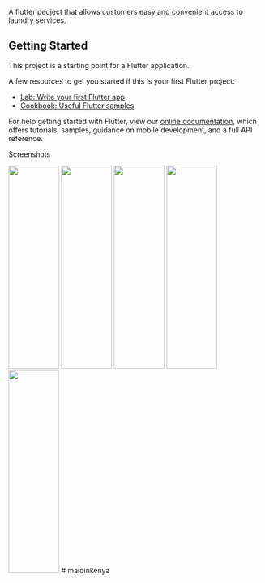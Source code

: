 
A flutter peoject that allows customers easy and convenient access to laundry services.

## Getting Started

This project is a starting point for a Flutter application.

A few resources to get you started if this is your first Flutter project:

- [Lab: Write your first Flutter app](https://flutter.dev/docs/get-started/codelab)
- [Cookbook: Useful Flutter samples](https://flutter.dev/docs/cookbook)

For help getting started with Flutter, view our
[online documentation](https://flutter.dev/docs), which offers tutorials,
samples, guidance on mobile development, and a full API reference.

Screenshots

<img src="https://user-images.githubusercontent.com/33893807/169170020-80ac2532-78f0-42d2-aa16-00ea165f9b9e.jpg" height="400" width="100">


<img src="https://user-images.githubusercontent.com/33893807/169170045-19481dbe-2728-40b0-8bac-2cc08174d747.jpg" height="400" width="100">

<img src="https://user-images.githubusercontent.com/33893807/169170064-5ea9939c-71bb-4fcc-86f4-f014b6c3d9d0.jpg" height="400" width="100">

<img src="https://user-images.githubusercontent.com/33893807/169541589-8545d677-d04a-447d-9980-c1eedd67d61d.jpg" height="400" width="100">

<img src="https://user-images.githubusercontent.com/33893807/169541615-a45431ef-ad60-43b8-a376-266b1ce99fce.jpg" height="400" width="100">
# maidinkenya
